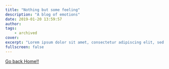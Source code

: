```yaml
---
title: "Nothing but some feeling"
description: "A blog of emotions"
date: 2019-01-20 13:59:57
author: 
tags:
    - archived
cover: 
excerpt: "Lorem ipsum dolor sit amet, consectetur adipiscing elit, sed do eiusmod tempor incididunt ut labore et dolore magna aliqua. Ut enim ad minim veniam, quis nostrud exercitation ullamco laboris nisi ut aliquip ex ea commodo consequat. [...]"
fullscreen: false
---
```


[Go back Home!!](https://radeau.github.io/blog)